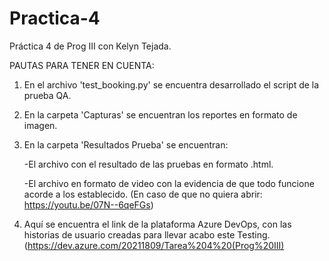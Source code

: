 # Practica-4
Práctica 4 de Prog III con Kelyn Tejada.

PAUTAS PARA TENER EN CUENTA:

1. En el archivo 'test_booking.py' se encuentra desarrollado el script de la prueba QA.

2. En la carpeta 'Capturas' se encuentran los reportes en formato de imagen.

3. En la carpeta 'Resultados Prueba' se encuentran:

    -El archivo con el resultado de las pruebas en formato .html.
    
    -El archivo en formato de video con la evidencia de que todo funcione acorde a los establecido.
    (En caso de que no quiera abrir: https://youtu.be/07N--6qeFGs)
    
4. Aquí se encuentra el link de la plataforma Azure DevOps, con las historias de usuario creadas para llevar acabo este Testing. 
(https://dev.azure.com/20211809/Tarea%204%20(Prog%20III)
